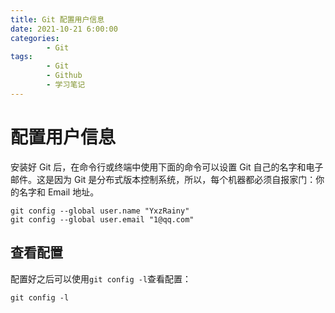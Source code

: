 ```yaml
---
title: Git 配置用户信息
date: 2021-10-21 6:00:00
categories:
        - Git
tags:
        - Git
        - Github
        - 学习笔记
---
```


# 配置用户信息

安装好 Git 后，在命令行或终端中使用下面的命令可以设置 Git 自己的名字和电子邮件。这是因为 Git 是分布式版本控制系统，所以，每个机器都必须自报家门：你的名字和 Email 地址。

```
git config --global user.name "YxzRainy"
git config --global user.email "1@qq.com"
```

## 查看配置

配置好之后可以使用`git config -l`查看配置：

```
git config -l
```
